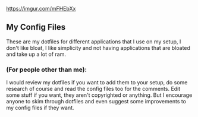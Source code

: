 https://imgur.com/mFHEbXx

## My Config Files

These are my dotfiles for different applications that I use on my setup, I don't like bloat, I like simplicity and not having applications that are bloated and take up a lot of ram.

### (For people other than me):
I would review my dotfiles if you want to add them to your setup, do some research of course and read the config files too for the comments. Edit some stuff if you want, they aren't copyrighted or anything. But I encourage anyone to skim through dotfiles and even suggest some improvements to my config files if they want.

